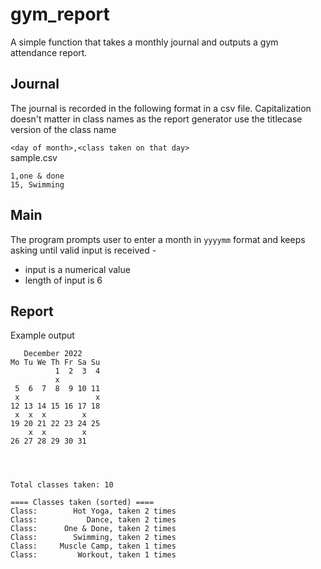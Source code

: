# gym_report
A simple function that takes a monthly journal and outputs a gym attendance report.

## Journal
The journal is recorded in the following format in a csv file. Capitalization doesn't matter in class names as the report generator use the titlecase version of the class name

`<day of month>,<class taken on that day>`   
sample.csv  
```
1,one & done
15, Swimming
```

## Main
The program prompts user to enter a month in `yyyymm` format and keeps asking until valid input is received -
- input is a numerical value
- length of input is 6

## Report
Example output
```
   December 2022
Mo Tu We Th Fr Sa Su
          1  2  3  4
          x         
 5  6  7  8  9 10 11
 x                 x
12 13 14 15 16 17 18
 x  x  x        x   
19 20 21 22 23 24 25
    x  x        x   
26 27 28 29 30 31
                 



Total classes taken: 10

==== Classes taken (sorted) ====
Class:        Hot Yoga, taken 2 times
Class:           Dance, taken 2 times
Class:      One & Done, taken 2 times
Class:        Swimming, taken 2 times
Class:     Muscle Camp, taken 1 times
Class:         Workout, taken 1 times
```
